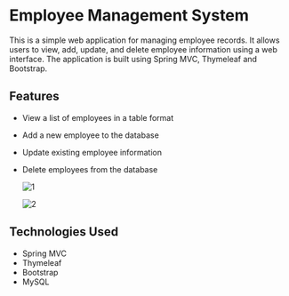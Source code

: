 # Employee Management System
This is a simple web application for managing employee records. It allows users to view, add, update, and delete employee information using a web interface. The application is built using Spring MVC, Thymeleaf and Bootstrap.

## Features
- View a list of employees in a table format
- Add a new employee to the database
- Update existing employee information
- Delete employees from the database

  ![1](https://github.com/linimary/Employee-MVC/assets/125043957/efa0a54b-4367-4b7b-948a-68d05479e788)

  ![2](https://github.com/linimary/Employee-MVC/assets/125043957/f6465a01-186b-4ecd-9f34-750d99ee3984)

## Technologies Used
- Spring MVC
- Thymeleaf
- Bootstrap
- MySQL
